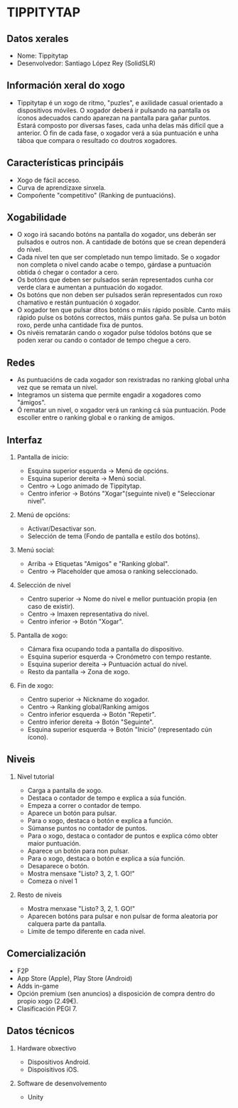 # TIPPITYTAP

## Datos xerales

- Nome: Tippitytap
- Desenvolvedor: Santiago López Rey (SolidSLR)


## Información xeral do xogo

- Tippitytap é un xogo de ritmo, "puzles", e axilidade casual orientado a dispositivos móviles. O xogador deberá ir pulsando na pantalla os íconos adecuados cando aparezan na pantalla para gañar puntos. Estará composto por diversas fases, cada unha delas más difícil que a anterior. Ó fin de cada fase, o xogador verá a súa puntuación e unha táboa que compara o resultado co doutros xogadores. 

## Características principáis

- Xogo de fácil acceso.
- Curva de aprendizaxe sinxela.
- Compoñente "competitivo" (Ranking de puntuacións).

## Xogabilidade

- O xogo irá sacando botóns na pantalla do xogador, uns deberán ser pulsados e outros non. A cantidade de botóns que se crean dependerá do nivel.
- Cada nivel ten que ser completado nun tempo limitado. Se o xogador non completa o nivel cando acabe o tempo, gárdase a puntuación obtida ó chegar o contador a cero.
- Os botóns que deben ser pulsados serán representados cunha cor verde clara e aumentan a puntuación do xogador.
- Os botóns que non deben ser pulsados serán representados cun roxo chamativo e restán puntuación ó xogador.
- O xogador ten que pulsar ditos botóns o máis rápido posible. Canto máis rápido pulse os botóns correctos, máis puntos gaña. Se pulsa un botón roxo, perde unha cantidade fixa de puntos.
- Os nivéis rematarán cando o xogador pulse tódolos botóns que se poden xerar ou cando o contador de tempo chegue a cero.

## Redes

- As puntuacións de cada xogador son rexistradas no ranking global unha vez que se remata un nivel.
- Integramos un sistema que permite engadir a xogadores como "ámigos".
- Ó rematar un nivel, o xogador verá un ranking cá súa puntuación. Pode escoller entre o ranking global e o ranking de amigos.

## Interfaz

1. Pantalla de inicio:
   - Esquina superior esquerda -> Menú de opcións.
   - Esquina superior dereita -> Menú social.
   - Centro -> Logo animado de Tippitytap.
   - Centro inferior -> Botóns "Xogar"(seguinte nivel) e "Seleccionar nivel".

2. Menú de opcións:
   - Activar/Desactivar son.
   - Selección de tema (Fondo de pantalla e estilo dos botóns).
  
3. Menú social:
   - Arriba -> Etiquetas "Amigos" e "Ranking global".
   - Centro -> Placeholder que amosa o ranking seleccionado. 

4. Selección de nivel
   - Centro superior -> Nome do nivel e mellor puntuación propia (en caso de existir).
   - Centro -> Imaxen representativa do nivel.
   - Centro inferior -> Botón "Xogar".

5. Pantalla de xogo:
   - Cámara fixa ocupando toda a pantalla do dispositivo.
   - Esquina superior esquerda -> Cronómetro con tempo restante.
   - Esquina superior dereita -> Puntuación actual do nivel.
   - Resto da pantalla -> Zona de xogo.

6. Fin de xogo:
   - Centro superior -> Nickname do xogador.
   - Centro -> Ranking global/Ranking amigos
   - Centro inferior esquerda -> Botón "Repetir".
   - Centro inferior dereita -> Botón "Seguinte".
   - Esquina superior esquerda -> Botón "Inicio" (representado cún ícono).

## Niveis

1. Nivel tutorial
   - Carga a pantalla de xogo.
   - Destaca o contador de tempo e explica a súa función.
   - Empeza a correr o contador de tempo.
   - Aparece un botón para pulsar.
   - Para o xogo, destaca o botón e explica a función.
   - Súmanse puntos no contador de puntos.
   - Para o xogo, destaca o contador de puntos e explica cómo obter maior puntuación.
   - Aparece un botón para non pulsar.
   - Para o xogo, destaca o botón e explica a súa función.
   - Desaparece o botón.
   - Mostra mensaxe "Listo? 3, 2, 1. GO!"
   - Comeza o nivel 1

2. Resto de niveis
   - Mostra menxase "Listo? 3, 2, 1. GO!"
   - Aparecen botóns para pulsar e non pulsar de forma aleatoria por calquera parte da pantalla.
   - Límite de tempo diferente en cada nivel.

## Comercialización
- F2P
- App Store (Apple), Play Store (Android)
- Adds in-game
- Opción premium (sen anuncios) a disposición de compra dentro do propio xogo (2.49€).
- Clasificación PEGI 7.

## Datos técnicos

1. Hardware obxectivo
   - Dispositivos Android.
   - Dispoisitivos iOS.

2. Software de desenvolvemento
   - Unity